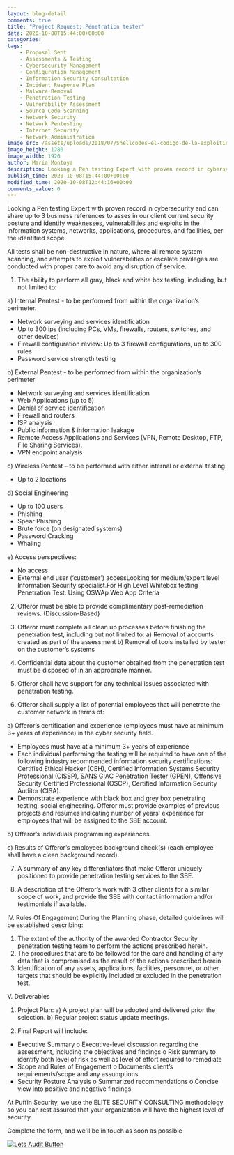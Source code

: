 ```yaml
---
layout: blog-detail
comments: true 
title: "Project Request: Penetration tester"
date: 2020-10-08T15:44:00+00:00
categories:
tags:
    - Proposal Sent
    - Assessments & Testing
    - Cybersecurity Management
    - Configuration Management
    - Information Security Consultation
    - Incident Response Plan
    - Malware Removal
    - Penetration Testing
    - Vulnerability Assessment
    - Source Code Scanning
    - Network Security
    - Network Pentesting
    - Internet Security
    - Network Administration
image_src: /assets/uploads/2018/07/Shellcodes-el-codigo-de-la-exploiting-puffin-security.jpg
image_height: 1280
image_width: 1920
author: Maria Montoya
description: Looking a Pen testing Expert with proven record in cybersecurity 
publish_time: 2020-10-08T15:44:00+00:00
modified_time: 2020-10-08T12:44:16+00:00
comments_value: 0
---
```

Looking a Pen testing Expert with proven record in cybersecurity and can share up to 3 business references to asses in our client current security posture and identify weaknesses, vulnerabilities and exploits in the information systems, networks, applications, procedures, and facilities, per the identified scope.

All tests shall be non-destructive in nature, where all remote system scanning, and attempts to exploit vulnerabilities or escalate privileges are conducted with proper care to avoid any disruption of service.

1) The ability to perform all gray, black and white box testing, including, but not limited to:

a) Internal Pentest - to be performed from within the organization’s perimeter.
* Network surveying and services identification
* Up to 300 ips (including PCs, VMs, firewalls, routers, switches, and other devices)
* Firewall configuration review: Up to 3 firewall configurations, up to 300 rules
* Password service strength testing

b) External Pentest - to be performed from within the organization’s perimeter
* Network surveying and services identification
* Web Applications (up to 5)
* Denial of service identification
* Firewall and routers
* ISP analysis
* Public information & information leakage
* Remote Access Applications and Services (VPN, Remote Desktop, FTP, File Sharing Services).
* VPN endpoint analysis

c) Wireless Pentest – to be performed with either internal or external testing
* Up to 2 locations

d) Social Engineering
* Up to 100 users
* Phishing
* Spear Phishing
* Brute force (on designated systems)
* Password Cracking
* Whaling

e) Access perspectives:
* No access
* External end user (‘customer’) accessLooking for medium/expert level Information Security specialist.For High Level Whitebox testing Penetration Test. Using OSWAp Web App Criteria

2) Offeror must be able to provide complimentary post-remediation reviews. (Discussion-Based)

3) Offeror must complete all clean up processes before finishing the penetration test, including but not limited to:
a) Removal of accounts created as part of the assessment
b) Removal of tools installed by tester on the customer’s systems

4) Confidential data about the customer obtained from the penetration test must be disposed of in an appropriate manner.

5) Offeror shall have support for any technical issues associated with penetration testing.

6) Offeror shall supply a list of potential employees that will penetrate the customer network in terms of:

a) Offeror’s certification and experience (employees must have at minimum 3+ years of experience) in
the cyber security field.
* Employees must have at a minimum 3+ years of experience
* Each individual performing the testing will be required to have one of the following industry recommended information security certifications: Certified Ethical Hacker (CEH), Certified Information
Systems Security Professional (CISSP), SANS GIAC Penetration Tester (GPEN), Offensive Security Certified Professional (OSCP), Certified Information Security Auditor (CISA).
* Demonstrate experience with black box and grey box penetrating testing, social engineering. Offeror must provide examples of previous projects and resumes indicating number of years’ experience for
employees that will be assigned to the SBE account.

b) Offeror’s individuals programming experiences.

c) Results of Offeror’s employees background check(s) (each employee shall have a clean background record).

7) A summary of any key differentiators that make Offeror uniquely positioned to provide penetration testing services to the SBE.

8) A description of the Offeror’s work with 3 other clients for a similar scope of work, and provide the SBE with contact information and/or testimonials if available.

IV. Rules Of Engagement
During the Planning phase, detailed guidelines will be established describing:

1) The extent of the authority of the awarded Contractor Security penetration testing team to perform the actions prescribed herein.
2) The procedures that are to be followed for the care and handling of any data that is compromised as the result of the actions prescribed herein
3) Identification of any assets, applications, facilities, personnel, or other targets that should be explicitly included or excluded in the penetration test.

V. Deliverables

1) Project Plan:
a) A project plan will be adopted and delivered prior the selection.
b) Regular project status update meetings.

2) Final Report will include:
* Executive Summary
o Executive-level discussion regarding the assessment, including the objectives and findings
o Risk summary to identify both level of risk as well as level of effort required to remediate
* Scope and Rules of Engagement
o Documents client’s requirements/scope and any assumptions
* Security Posture Analysis
o Summarized recommendations
o Concise view into positive and negative findings

At Puffin Security, we use the ELITE SECURITY CONSULTING methodology so you can rest assured that your organization will have the highest level of security. 

Complete the form, and we'll be in touch as soon as possible

[![Lets Audit Button](/assets/uploads/2023/01/Puffin-security-blog-button-lest-audit-2.jpg 'lets Audit Button')](https://hub.puffinsecurity.com/quote)
